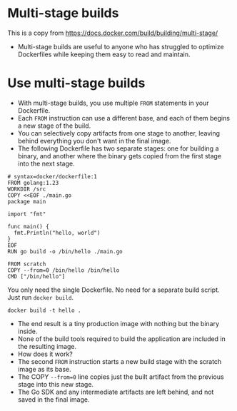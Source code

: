 # Multi-stage builds
This is a copy from https://docs.docker.com/build/building/multi-stage/
- Multi-stage builds are useful to anyone who has struggled to optimize Dockerfiles while keeping them easy to read and maintain.

# Use multi-stage builds

- With multi-stage builds, you use multiple `FROM` statements in your Dockerfile. 
- Each `FROM` instruction can use a different base, and each of them begins a new stage of the build. 
- You can selectively copy artifacts from one stage to another, leaving behind everything you don't want in the final image.
- The following Dockerfile has two separate stages: one for building a binary,
and another where the binary gets copied from the first stage into the next stage.
```
# syntax=docker/dockerfile:1
FROM golang:1.23
WORKDIR /src
COPY <<EOF ./main.go
package main

import "fmt"

func main() {
  fmt.Println("hello, world")
}
EOF
RUN go build -o /bin/hello ./main.go

FROM scratch
COPY --from=0 /bin/hello /bin/hello
CMD ["/bin/hello"]
```

You only need the single Dockerfile. No need for a separate build script. Just run `docker build`.
```
docker build -t hello .
```
- The end result is a tiny production image with nothing but the binary inside.
- None of the build tools required to build the application are included in the resulting image.
- How does it work?
- The second `FROM` instruction starts a new build stage with the scratch image as its base. 
- The COPY `--from=0` line copies just the built artifact from the previous stage into this new stage. 
- The Go SDK and any intermediate artifacts are left behind, and not saved in the final image.


